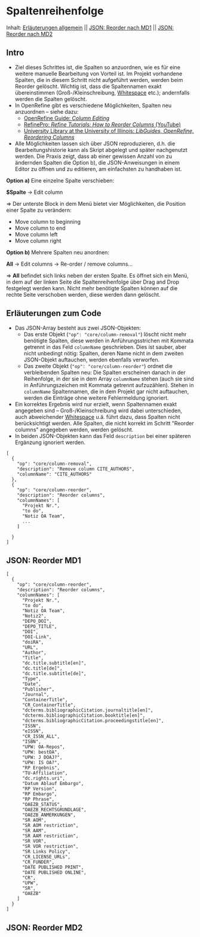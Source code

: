 # Spaltenreihenfolge

Inhalt: 
[Erläuterungen allgemein](#intro) || 
[JSON: Reorder nach MD1](#json-reorder-md1) || 
[JSON: Reorder nach MD2](#json-reorder-md2)

## Intro

* Ziel dieses Schrittes ist, die Spalten so anzuordnen, wie es für eine weitere manuelle Bearbeitung von Vorteil ist. Im Projekt vorhandene Spalten, die in diesem Schritt nicht aufgeführt werden, werden beim Reorder gelöscht. Wichtig ist, dass die Spaltennamen exakt übereinstimmen (Groß-/Kleinschreibung, [Whitespace](https://de.wikipedia.org/wiki/Leerraum) etc.); andernfalls werden die Spalten gelöscht.
* In OpenRefine gibt es verschiedene Möglichkeiten, Spalten neu anzuordnen &ndash; siehe dazu:
  * [OpenRefine Guide: *Column Editing*](https://github.com/OpenRefine/OpenRefine/wiki/Column-Editing)
  * [RefinePro: *Refine Tutorials: How to Reorder Columns* (YouTube)](https://www.youtube.com/watch?v=EpxvbRHLVvk)
  * [University Library at the University of Illinois: *LibGuides, OpenRefine, Reordering Columns*](https://guides.library.illinois.edu/openrefine/reordercolumn)
* Alle Möglichkeiten lassen sich über JSON reproduzieren, d.h. die Bearbeitungshistorie kann als Skript abgelegt und später nachgenutzt werden. Die Praxis zeigt, dass ab einer gewissen Anzahl von zu ändernden Spalten die Option b), die JSON-Anweisungen in einem Editor zu öffnen und zu editieren, am einfachsten zu handhaben ist.

**Option a)** Eine einzelne Spalte verschieben: 

**$Spalte** -> Edit column

=> Der unterste Block in dem Menü bietet vier Möglichkeiten, die Position einer Spalte zu verändern:

* Move column to beginning
* Move column to end
* Move column left
* Move column right

**Option b)** Mehrere Spalten neu anordnen: 

**All** -> Edit columns -> Re-order / remove columns...

=> **All** befindet sich links neben der ersten Spalte. Es öffnet sich ein Menü, in dem auf der linken Seite die Spaltenreihenfolge über Drag and Drop festgelegt werden kann. Nicht mehr benötigte Spalten können auf die rechte Seite verschoben werden, diese werden dann gelöscht.


## Erläuterungen zum Code

* Das JSON-Array besteht aus zwei JSON-Objekten:
  * Das erste Objekt (`"op": "core/column-removal"`) löscht nicht mehr benötigte Spalten, diese werden in Anführungsstrichen mit Kommata getrennt in das Feld `columnName` geschrieben. Dies ist sauber, aber nicht unbedingt nötig: Spalten, deren Name nicht in dem zweiten JSON-Objekt auftauchen, werden ebenfalls verworfen.
  * Das zweite Objekt (`"op": "core/column-reorder"`) ordnet die verbleibenden Spalten neu: Die Spalten erscheinen danach in der Reihenfolge, in der sie in dem Array `columnName` stehen (auch sie sind in Anführungszeichen mit Kommata getrennt aufzuzählen). Stehen in `columnName` Spaltennamen, die in dem Projekt gar nicht auftauchen, werden die Einträge ohne weitere Fehlermeldung ignoriert.
* Ein korrektes Ergebnis wird nur erzielt, wenn Spaltennamen exakt angegeben sind &ndash; Groß-/Kleinschreibung wird dabei unterschieden, auch abweichender [Whitespace](https://de.wikipedia.org/wiki/Leerraum) u.ä. führt dazu, dass Spalten nicht berücksichtigt werden. Alle Spalten, die nicht korrekt im Schritt "Reorder columns" angegeben werden, werden gelöscht.
* In beiden JSON-Objekten kann das Feld `description` bei einer späteren Ergänzung ignoriert werden.


```
[
  {
    "op": "core/column-removal",
    "description": "Remove column CITE_AUTHORS",
    "columnName": "CITE_AUTHORS"
  },
  {
    "op": "core/column-reorder",
    "description": "Reorder columns",
    "columnNames": [
      "Projekt Nr.",
      "to do",
      "Notiz OA Team",
      ...
    ]

  }
]
```


## JSON: Reorder MD1

```
[
  {
    "op": "core/column-reorder",
    "description": "Reorder columns",
    "columnNames": [
      "Projekt Nr.",
      "to do",
      "Notiz OA Team",
      "Notiz2",
      "DEPO_DOI",
      "DEPO_TITLE",
      "DOI",
      "DOI-Link",
      "doiRA",
      "URL",
      "Author",
      "Title",
      "dc.title.subtitle[en]",
      "dc.title[de]",
      "dc.title.subtitle[de]",
      "Type",
      "Date",
      "Publisher",
      "Journal",
      "ContainerTitle",
      "CR_ContainerTitle",
      "dcterms.bibliographicCitation.journaltitle[en]",
      "dcterms.bibliographicCitation.booktitle[en]",
      "dcterms.bibliographicCitation.proceedingstitle[en]",
      "ISSN",
      "eISSN",
      "CR_ISSN_ALL",
      "ISBN",
      "UPW: OA-Repos",
      "UPW: bestOA",
      "UPW: J DOAJ?",
      "UPW: IS OA?",
      "RP Ergebnis",
      "TU-Affiliation",
      "dc.rights.uri",
      "Datum Ablauf Embargo",
      "RP Version",
      "RP Embargo",
      "RP Phrase",
      "OAEZB_STATUS",
      "OAEZB_RECHTSGRUNDLAGE",
      "OAEZB_ANMERKUNGEN",
      "SR AOM",
      "SR AOM restriction",
      "SR AAM",
      "SR AAM restriction",
      "SR VOR",
      "SR VOR restriction",
      "SR Links Policy",
      "CR_LICENSE_URLs",
      "CR_FUNDER",
      "DATE PUBLISHED PRINT",
      "DATE PUBLISHED ONLINE",
      "CR",
      "UPW",
      "SR",
      "OAEZB"
    ]
  }
]
```

## JSON: Reorder MD2

```
```
